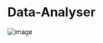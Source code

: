 # Data-Analyser



![image](https://github.com/Aditya3012Purwar/Data-Analyser/assets/103439955/76f48d59-3443-4637-98fe-24484b268828)
